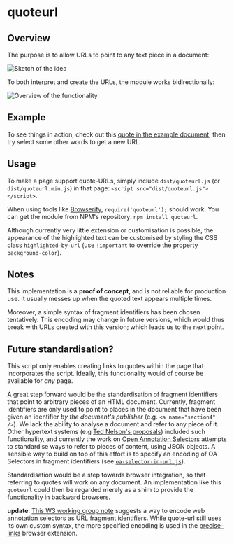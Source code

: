 # quoteurl
## Overview
The purpose is to allow URLs to point to any text piece in a document:

![Sketch of the idea](https://rawgit.com/Treora/quoteurl/master/idea.svg)

To both interpret and create the URLs, the module works bidirectionally:

![Overview of the functionality](https://rawgit.com/Treora/quoteurl/master/overview.svg)

## Example
To see things in action, check out this [quote in the example document](https://rawgit.com/Treora/quoteurl/master/example.html#"elementum%20nulla%20tempus"); then try select some other words to get a new URL.

## Usage
To make a page support quote-URLs, simply include `dist/quoteurl.js` (or `dist/quoteurl.min.js`) in that page: `<script src="dist/quoteurl.js"></script>`.

When using tools like [Browserify](http://browserify.org), `require('quoteurl');` should work. You can get the module from NPM's repository: `npm install quoteurl`.

Although currently very little extension or customisation is possible, the appearance of the highlighted text can be customised by styling the CSS class `highlighted-by-url` (use `!important` to override the property `background-color`).

## Notes
This implementation is a **proof of concept**, and is not reliable for production use. It usually messes up when the quoted text appears multiple times.

Moreover, a simple syntax of fragment identifiers has been chosen tentatively. This encoding may change in future versions, which would thus break with URLs created with this version; which leads us to the next point.

## Future standardisation?
This script only enables creating links to quotes within the page that incorporates the script. Ideally, this functionality would of course be available for *any* page.

A great step forward would be the standardisation of fragment identifiers that point to arbitrary pieces of an HTML document. Currently, fragment identifiers are only used to point to places in the document that have been given an identifier *by the document's publisher* (e.g. `<a name="section4" />`). We lack the ability to analyse a document and refer to any piece of it. Other hypertext systems (e.g [Ted Nelson's proposals][xanalogical-links]) included such functionality, and currently the work on [Open Annotation Selectors][oaselectors] attempts to standardise ways to refer to pieces of content, using JSON objects. A sensible way to build on top of this effort is to specify an encoding of OA Selectors in fragment identifiers (see [`oa-selector-in-url.js`](oa-selector-in-url.js)).

Standardisation would be a step towards browser integration, so that referring to quotes will work on any document. An implementation like this `quoteurl` could then be regarded merely as a shim to provide the functionality in backward browsers.

**update**: [This W3 working group note](https://www.w3.org/TR/2017/NOTE-selectors-states-20170223/#frags) suggests a way to encode web annotation selectors as URL fragment identifiers. While quote-url still uses its own custom syntax, the more specified encoding is used in the [precise-links](https://github.com/Treora/precise-links) browser extension.

[oaselectors]: http://www.openannotation.org/spec/core/specific.html#Selectors
[xanalogical-links]: http://www.xanadu.com.au/ted/XUsurvey/xuDation.html#%22Xanalogical%20links%20are%20effectively%20overlays%20superimposed%20on%20contents%22
